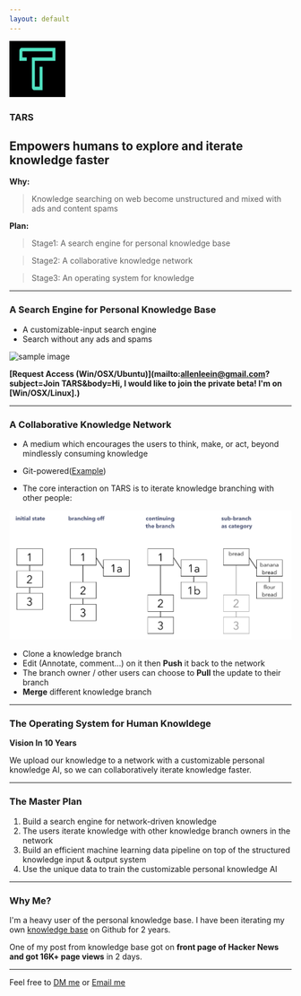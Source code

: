```yaml
---
layout: default
---
```


<img src="images/tars.png" alt="sample image" width="100" height="100">


### TARS

## Empowers humans to explore and iterate knowledge faster

**Why:**

> Knowledge searching on web become unstructured and mixed with ads and content spams

**Plan:**

> Stage1: A search engine for personal knowledge base

> Stage2: A collaborative knowledge network

> Stage3: An operating system for knowledge

---

### A Search Engine for Personal Knowledge Base

- A customizable-input search engine
- Search without any ads and spams


<img src="images/search.gif" alt="sample image" width="600" height="350">

**[Request Access (Win/OSX/Ubuntu)](mailto:allenleein@gmail.com?subject=Join TARS&body=Hi, I would like to join the private beta! I'm on [Win/OSX/Linux].)**


---

### A Collaborative Knowledge Network

- A medium which encourages the users to think, make, or act, beyond mindlessly consuming knowledge

- Git-powered([Example](https://github.com/allenleein/knowledge-base))

- The core interaction on TARS is to iterate knowledge branching with other people:

<img src="images/folgezettel.png" alt="sample image">

- Clone a knowledge branch 
- Edit (Annotate, comment...) on it then **Push** it back to the network
- The branch owner / other users can choose to **Pull** the update to their branch
- **Merge** different knowledge branch


---

### The Operating System for Human Knowldege

**Vision In 10 Years**

We upload our knowledge to a network with a customizable personal knowledge AI, so we can collaboratively iterate knowledge faster.


---

### The Master Plan

1. Build a search engine for network-driven knowledge
2. The users iterate knowledge with other knowledge branch owners in the network
3. Build an efficient machine learning data pipeline on top of the structured knowledge input & output system 
4. Use the unique data to train the customizable personal knowledge AI

---

### Why Me?

I'm a heavy user of the personal knowledge base. I have been iterating my own [knowledge base](https://github.com/allenleein/knowledge-base) on Github for 2 years.

One of my post from knowledge base got on **front page of Hacker News and got 16K+ page views** in 2 days.

---

Feel free to [DM me](https://twitter.com/allenleein) or [Email me](mailto:allenleein@gmail.com)

